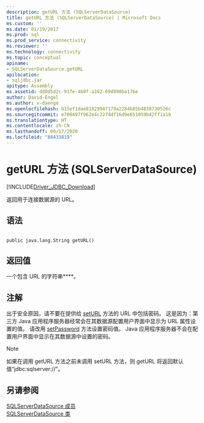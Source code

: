 ```yaml
---
description: getURL 方法 (SQLServerDataSource)
title: getURL 方法 (SQLServerDataSource) | Microsoft Docs
ms.custom: ''
ms.date: 01/19/2017
ms.prod: sql
ms.prod_service: connectivity
ms.reviewer: ''
ms.technology: connectivity
ms.topic: conceptual
apiname:
- SQLServerDataSource.getURL
apilocation:
- sqljdbc.jar
apitype: Assembly
ms.assetid: dd0d5d2c-91fe-4b0f-a162-69d898ba176e
author: David-Engel
ms.author: v-daenge
ms.openlocfilehash: b15ef1dae8182994f179a2284b85b4838730516c
ms.sourcegitcommit: e700497f962e4c2274df16d9e651059b42ff1a10
ms.translationtype: HT
ms.contentlocale: zh-CN
ms.lasthandoff: 08/17/2020
ms.locfileid: "88433819"
---
```

# <a name="geturl-method-sqlserverdatasource"></a>getURL 方法 (SQLServerDataSource)
[!INCLUDE[Driver_JDBC_Download](../../../includes/driver_jdbc_download.md)]

  返回用于连接数据源的 URL。  
  
## <a name="syntax"></a>语法  
  
```  
  
public java.lang.String getURL()  
```  
  
## <a name="return-value"></a>返回值  
 一个包含 URL 的字符串****。  
  
## <a name="remarks"></a>注解  
 出于安全原因，请不要在提供给 [setURL](../../../connect/jdbc/reference/seturl-method-sqlserverdatasource.md) 方法的 URL 中包括密码。 这是因为：第三方 Java 应用程序服务器经常会在其数据源配置用户界面中显示为 URL 属性设置的值。 请改用 [setPassword](../../../connect/jdbc/reference/setpassword-method-sqlserverdatasource.md) 方法设置密码值。 Java 应用程序服务器不会在配置用户界面中显示在其数据源中设置的密码。  
  
> [!NOTE]  
>  如果在调用 getURL 方法之前未调用 setURL 方法，则 getURL 将返回默认值“jdbc:sqlserver://”。  
  
## <a name="see-also"></a>另请参阅  
 [SQLServerDataSource 成员](../../../connect/jdbc/reference/sqlserverdatasource-members.md)   
 [SQLServerDataSource 类](../../../connect/jdbc/reference/sqlserverdatasource-class.md)  
  
  
